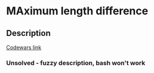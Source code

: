 # MAximum length difference
## Description
[Codewars link](https://www.codewars.com/kata/5663f5305102699bad000056)

### Unsolved - fuzzy description, bash won't work